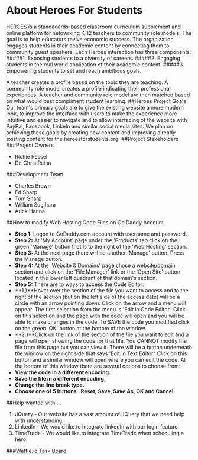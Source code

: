 # About Heroes For Students
HEROES is a standadards-based classroom curriculum supplement and online platform for netowrking K-12 teachers to community role models.
		The goal is to help educators revive economic success. The organization engages students in their academic content by connecting them to community guest speakers. 
Each Heroes interaction	has three components: 
#####1. Exposing students to a diversity of careers.
#####2. Engaging students in the real world application of their academic content.
#####3. Empowering students to set and reach ambitious goals. 

A teacher creates a profile based on the topic they are teaching. A community role model creates a 
		profile indicating their professional experiences. A teacher and community role model are then matched based on what would best compliment student learning.
##Heroes Project Goals
Our team's primary goals are to give the existing website a more modern look, to improve the interface with users to make the experience more intuitive and easier to navigate and to allow interfacing of the website with PayPal, Facebook, LinkeIn and similar social media sites. We plan on achieving these goals by creating new content and improving already existing content for the heroesforstudents.org.
##Project Stakeholders
###Project Owners
* Richie Ressel
* Dr. Chris Reina

###Development Team
* Charles Brown
* Ed Sharp
* Tom Sharp
* William Sugihara
* Arick Hanna
	
##How to modify Web Hosting Code Files on Go Daddy Account

* **Step 1:** Logon to GoDaddy.com account with username and password.
* **Step 2:** At 'My Account' page under the 'Products' tab click on the green 'Manage' button that is to the right of the 'Web Hosting' section.
* **Step 3:** At the next page there will be another 'Manage' button. Press the Manage button.
* **Step 4:** At the 'Website & Domains' page chose a website/domain section and click on the 'File Manager' link or the 'Open Site' button located in the lower left quadrant of that domain's section.  
* **Step 5:** There are to ways to access the Code Editor:
* **1.)**Hover over the section of the file you want to access and to the right of the section (but on the left side of the access date) will be a circle with an arrow pointing down. Click on the arrow and a menu will appear. The first selection from the menu is 'Edit in Code Editor.' Click on this selection and the page with the code will open and you will be able to make changes in the code. To SAVE the code you modified click on the green 'OK' button at the bottom of the window.
* **2.)**Click on the link of the section of the file you want to edit and a page will open showing the code for that file. You CANNOT modify the file from this page but you can view it. There will be a button underneath the window on the right side that says 'Edit in Text Editor.' Click on this button and a similar window will open where you can edit the code. At the bottom of this window there are several options to choose from: 
* **View the code in a different encoding.**
* **Save the file in a different encoding.**
* **Change the line break type.**
* **Choose one of 5 buttons : Reset, Save, Save As, OK and Cancel.**



##Help wanted with....
1. JQuery - Our website has a vast amount of JQuery that we need help with understanding.
2. LinkedIn - We would like to integrate linkedIn with our login feature.
3. TimeTrade - We would like to integrate TimeTrade when scheduling a hero. 

###[Waffle.io Task Board](https://waffle.io/asu-cis-capstone/heroes)
